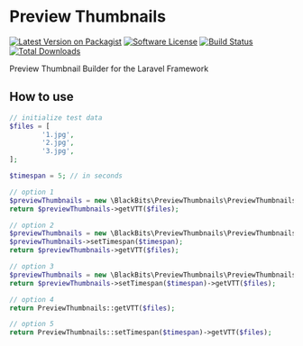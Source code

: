 # Preview Thumbnails

[![Latest Version on Packagist](https://img.shields.io/packagist/v/black-bits/preview-thumbnails.svg?style=flat-square)](https://packagist.org/packages/black-bits/preview-thumbnails)
[![Software License](https://img.shields.io/badge/license-MIT-brightgreen.svg?style=flat-square)](LICENSE.md)
[![Build Status](https://img.shields.io/travis/black-bits/preview-thumbnails/master.svg?style=flat-square)](https://travis-ci.org/black-bits/preview-thumbnails)
[![Total Downloads](https://img.shields.io/packagist/dt/black-bits/preview-thumbnails.svg?style=flat-square)](https://packagist.org/packages/black-bits/preview-thumbnails)

Preview Thumbnail Builder for the Laravel Framework

## How to use

```php
// initialize test data
$files = [
        '1.jpg',
        '2.jpg',
        '3.jpg',
];

$timespan = 5; // in seconds
```

```php
// option 1
$previewThumbnails = new \BlackBits\PreviewThumbnails\PreviewThumbnails($timespan);
return $previewThumbnails->getVTT($files);
```

```php
// option 2
$previewThumbnails = new \BlackBits\PreviewThumbnails\PreviewThumbnails();
$previewThumbnails->setTimespan($timespan);
return $previewThumbnails->getVTT($files);
```

```php
// option 3
$previewThumbnails = new \BlackBits\PreviewThumbnails\PreviewThumbnails();
return $previewThumbnails->setTimespan($timespan)->getVTT($files);
```

```php
// option 4
return PreviewThumbnails::getVTT($files);
```

```php
// option 5
return PreviewThumbnails::setTimespan($timespan)->getVTT($files);
```